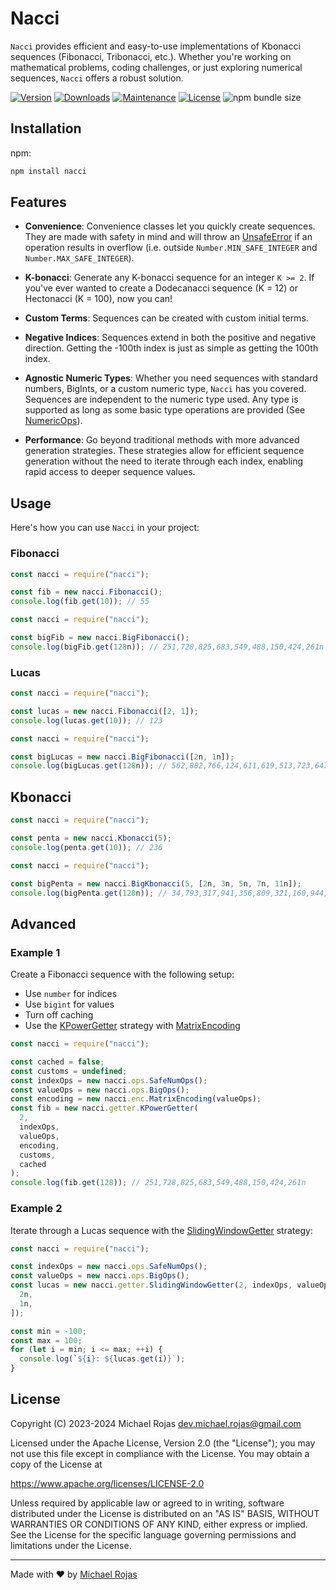 # Nacci

`Nacci` provides efficient and easy-to-use implementations of Kbonacci sequences (Fibonacci, Tribonacci, etc.). Whether you're working on mathematical problems, coding challenges, or just exploring numerical sequences, `Nacci` offers a robust solution.

[![Version](https://img.shields.io/npm/v/nacci.svg)](https://www.npmjs.com/package/nacci)
[![Downloads](https://img.shields.io/npm/dm/nacci.svg)](https://www.npmjs.com/package/nacci)
[![Maintenance](https://img.shields.io/maintenance/yes/2024.svg)](https://github.com/havelessbemore/nacci/graphs/commit-activity)
[![License](https://img.shields.io/github/license/havelessbemore/nacci.svg)](https://github.com/havelessbemore/nacci/blob/master/LICENSE)
![npm bundle size](https://img.shields.io/bundlephobia/minzip/nacci)


## Installation

npm:

```bash
npm install nacci
```

## Features

- **Convenience**: Convenience classes let you quickly create sequences. They are made with safety in mind and will throw an [UnsafeError](./src/error/unsafeError.ts) if an operation results in overflow (i.e. outside `Number.MIN_SAFE_INTEGER` and `Number.MAX_SAFE_INTEGER`).

- **K-bonacci**: Generate any K-bonacci sequence for an integer `K >= 2`. If you've ever wanted to create a Dodecanacci sequence (K = 12) or Hectonacci (K = 100), now you can!

- **Custom Terms**: Sequences can be created with custom initial terms.

- **Negative Indices**: Sequences extend in both the positive and negative direction. Getting the -100th index is just as simple as getting the 100th index.

- **Agnostic Numeric Types**: Whether you need sequences with standard numbers, BigInts, or a custom numeric type, `Nacci` has you covered. Sequences are independent to the numeric type used. Any type is supported as long as some basic type operations are provided (See [NumericOps](./src/ops/numericOps.ts)).

- **Performance**: Go beyond traditional methods with more advanced generation strategies. These strategies allow for efficient sequence generation without the need to iterate through each index, enabling rapid access to deeper sequence values.

## Usage

Here's how you can use `Nacci` in your project:

### Fibonacci

```javascript
const nacci = require("nacci");

const fib = new nacci.Fibonacci();
console.log(fib.get(10)); // 55
```

```javascript
const nacci = require("nacci");

const bigFib = new nacci.BigFibonacci();
console.log(bigFib.get(128n)); // 251,728,825,683,549,488,150,424,261n
```

### Lucas

```javascript
const nacci = require("nacci");

const lucas = new nacci.Fibonacci([2, 1]);
console.log(lucas.get(10)); // 123
```

```javascript
const nacci = require("nacci");

const bigLucas = new nacci.BigFibonacci([2n, 1n]);
console.log(bigLucas.get(128n)); // 562,882,766,124,611,619,513,723,647n
```

## Kbonacci

```javascript
const nacci = require("nacci");

const penta = new nacci.Kbonacci(5);
console.log(penta.get(10)); // 236
```

```javascript
const nacci = require("nacci");

const bigPenta = new nacci.BigKbonacci(5, [2n, 3n, 5n, 7n, 11n]);
console.log(bigPenta.get(128n)); // 34,793,317,941,356,809,321,160,944,117,101,129,141n
```

## Advanced

### Example 1

Create a Fibonacci sequence with the following setup:

- Use `number` for indices
- Use `bigint` for values
- Turn off caching
- Use the [KPowerGetter](./src/kbonacci/getter/kPowerGetter.ts) strategy with [MatrixEncoding](./src/kbonacci/encoding/matrix/matrixEncoding.ts)

```javascript
const nacci = require("nacci");

const cached = false;
const customs = undefined;
const indexOps = new nacci.ops.SafeNumOps();
const valueOps = new nacci.ops.BigOps();
const encoding = new nacci.enc.MatrixEncoding(valueOps);
const fib = new nacci.getter.KPowerGetter(
  2,
  indexOps,
  valueOps,
  encoding,
  customs,
  cached
);
console.log(fib.get(128)); // 251,728,825,683,549,488,150,424,261n
```

### Example 2

Iterate through a Lucas sequence with the [SlidingWindowGetter](./src/kbonacci/getter/slidingWindowGetter.ts) strategy:

```javascript
const nacci = require("nacci");

const indexOps = new nacci.ops.SafeNumOps();
const valueOps = new nacci.ops.BigOps();
const lucas = new nacci.getter.SlidingWindowGetter(2, indexOps, valueOps, [
  2n,
  1n,
]);

const min = -100;
const max = 100;
for (let i = min; i <= max; ++i) {
  console.log(`${i}: ${lucas.get(i)}`);
}
```

## License

Copyright (C) 2023-2024 Michael Rojas <dev.michael.rojas@gmail.com>

Licensed under the Apache License, Version 2.0 (the "License");
you may not use this file except in compliance with the License.
You may obtain a copy of the License at

https://www.apache.org/licenses/LICENSE-2.0

Unless required by applicable law or agreed to in writing, software
distributed under the License is distributed on an "AS IS" BASIS,
WITHOUT WARRANTIES OR CONDITIONS OF ANY KIND, either express or implied.
See the License for the specific language governing permissions and
limitations under the License.

---

Made with ❤️ by [Michael Rojas](https://github.com/havelessbemore)
